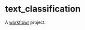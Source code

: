 # text_classification

A [workflowr][] project.

[workflowr]: https://github.com/jdblischak/workflowr
